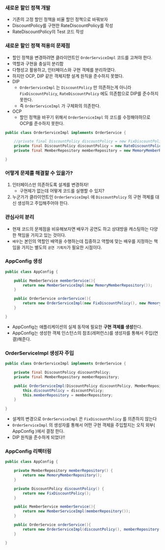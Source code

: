 ### 새로운 할인 정책 개발
* 기존의 고정 할인 정책을 비율 할인 정책으로 바꿔보자
* DiscountPolicy를 구현한 RateDiscountPolicy를 작성
* RateDiscountPolicy의 Test 코드 작성



### 새로운 할인 정책 적용의 문제점

* 할인 정책을 변경하려면 클라이언트인 `OrderServiceImpl` 코드를 고쳐야 한다.
* 역할과 구현을 충실히 분리함
* 다형성고 활용하고, 인터페이스와 구현 객체를 분리하였다.
* 하지만 OCP, DIP 같은 객체지향 설계 원칙을 준수하지 못했다.
* DIP
  * `OrderServiceImpl` 는 `DiscountPolicy` 만 의존하는게 아니라 `FixDiscountPolicy`, `RateDiscountPolicy`  에도 의존함으로 DIP를 준수하지 못한다.
  * 즉 `OrderServiceImpl` 가 구체화의 의존한다.
* OCP
  * 할인 정책을 바꾸기 위해서 `OrderServiceImpl` 의 코드를 수정해야하므로 OCP를 준수하지 못한다.

```java
public class OrderServiceImpl implements OrderService {

  	//private final DiscountPolicy discountPolicy = new FixDiscountPolicy();
    private final DiscountPolicy discountPolicy = new RateDiscountPolicy();  // 비율 할인 정책으로 변경 보다시피 코드를 변경해야 한다.
    private final MemberRepository memberRepository = new MemoryMemberRepository();

}
```



### 어떻게 문제를 해결할 수 있을가?

1. 인터페이스만 의존하도록 설계를 변경하자!
   * 구현체가 없는데 어떻게 코드를 실행할 수 있지?
2. 누군가가 클라이언트인 `OrderServiceImpl` 에 `DiscountPolicy` 의 구현 객체를 대신 생성하고 주입해주어야 한다.



### 관심사의 분리

* 현재 코드의 문제점을 비유해보자면 배우가 공연도 하고 상대방을 캐스팅하는 다양한 책임을 가지고 있는 것이다.
* `배우`는 본인의 역할인 배역을 수행하는데 집중하고 역할에 맞는 배우를 지정하는 책임을 가지는 별도의 `공연 기획자`가 필요한 시점이다.



### AppConfig 생성

``` java
public class AppConfig {

    public MemberService memberService(){
        return new MemberServiceImpl(new MemoryMemberRepository());
    }

    public OrderService orderService(){
        return new OrderServiceImpl(new FixDiscountPolicy(), new MemoryMemberRepository());
    }

}
```

* AppConfig는 애플리케이션의 실제 동작에 필요한 **구현 객체를 생성**한다.
* AppConfig는 생성한 객체 인스턴스의 참조(레퍼런스)를 생성자를 통해서 주입(연결)해준다.



### OrderServiceImpl 생성자 주입

```java
public class OrderServiceImpl implements OrderService {

    private final DiscountPolicy discountPolicy;
    private final MemberRepository memberRepository;

    public OrderServiceImpl(DiscountPolicy discountPolicy, MemberRepository memberRepository) {
        this.discountPolicy = discountPolicy;
        this.memberRepository = memberRepository;
    }
  
}
```

* 설계의 변경으로  `OrderServiceImpl` 은 `FixDiscountPolicy` 를 의존하지 않는다
* `OrderServiceImpl` 의 생성자를 통해서 어떤 구현 객체을 주입할지는 오직 외부( AppConfig )에서 결정 한다.
* DIP 원칙을 준수하게 되었다!!



### AppConfig 리팩터링

```java
public class AppConfig {

    private MemberRepository memberRepository() {
        return new MemoryMemberRepository();
    }

    private DiscountPolicy discountPolicy() {
        return new FixDiscountPolicy();
    }

    public MemberService memberService(){
        return new MemberServiceImpl(memberRepository());
    }

    public OrderService orderService(){
        return new OrderServiceImpl(discountPolicy(), memberRepository());
    }

}
```

